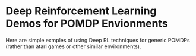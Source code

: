 # Deep Reinforcement Learning Demos for POMDP Envionments 

Here are simple exmples of using Deep RL techniques for generic POMDPs (rather than atari games or other similar environments). 
